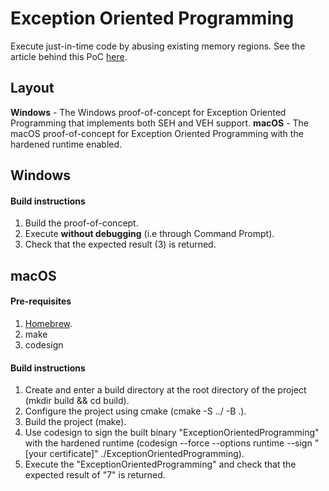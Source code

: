 # Exception Oriented Programming
Execute just-in-time code by abusing existing memory regions. See the article behind this PoC [here](https://billdemirkapi.me).

## Layout
**Windows** - The Windows proof-of-concept for Exception Oriented Programming that implements both SEH and VEH support.
**macOS** - The macOS proof-of-concept for Exception Oriented Programming with the hardened runtime enabled.

## Windows
#### Build instructions
1. Build the proof-of-concept.
2. Execute **without debugging** (i.e through Command Prompt).
3. Check that the expected result (3) is returned.

## macOS
#### Pre-requisites
1. [Homebrew](https://brew.sh).
2. make
3. codesign

#### Build instructions
1. Create and enter a build directory at the root directory of the project (mkdir build && cd build).
2. Configure the project using cmake (cmake -S ../ -B .).
3. Build the project (make).
4. Use codesign to sign the built binary "ExceptionOrientedProgramming" with the hardened runtime (codesign --force --options runtime --sign "[your certificate]" ./ExceptionOrientedProgramming).
5. Execute the "ExceptionOrientedProgramming" and check that the expected result of "7" is returned.